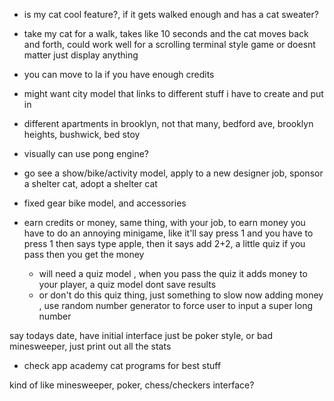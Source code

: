  - is my cat cool feature?, if it gets walked enough and has a cat sweater?
 - take my cat for a walk, takes like 10 seconds and the cat moves back and forth, could work well for a scrolling terminal style game or doesnt matter just display anything

 - you can move to la if you have enough credits
 - might want city model that links to different stuff i have to create and put in

 - different apartments in brooklyn, not that many, bedford ave, brooklyn heights, bushwick, bed stoy

 - visually can use pong engine?

 - go see a show/bike/activity model, apply to a new designer job, sponsor a shelter cat, adopt a shelter cat


 - fixed gear bike model, and accessories

 - earn credits or money, same thing, with your job, to earn money you have to do an annoying minigame, like it'll say press 1 and you have to press 1 then says type apple, then it says add 2+2, a little quiz if you pass then you get the money
    - will need a quiz model , when you pass the quiz it adds money to your player, a quiz model dont save results
    - or don't do this quiz thing, just something to slow now adding money , use random number generator to force user to input a super long number


 say todays date, have initial interface just be poker style, or bad minesweeper, just print out all the stats


 - check app academy cat programs for best stuff


 kind of like minesweeper, poker, chess/checkers interface?